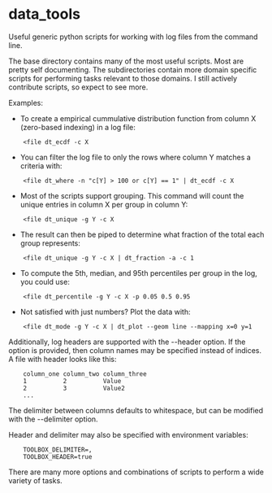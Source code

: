 data_tools
=============
Useful generic python scripts for working with log files from the command line.

The base directory contains many of the most useful scripts. Most are pretty self documenting. The subdirectories contain more domain specific scripts for performing tasks relevant to those domains. I still actively contribute scripts, so expect to see more.

Examples:
* To create a empirical cummulative distribution function from column X (zero-based indexing) in a log file:
```
	<file dt_ecdf -c X
```
* You can filter the log file to only the rows where column Y matches a criteria with:
```
	<file dt_where -n "c[Y] > 100 or c[Y] == 1" | dt_ecdf -c X
```
* Most of the scripts support grouping. This command will count the unique entries in column X per group in column Y:
```
	<file dt_unique -g Y -c X
```
* The result can then be piped to determine what fraction of the total each group represents:
```
	<file dt_unique -g Y -c X | dt_fraction -a -c 1
```
* To compute the 5th, median, and 95th percentiles per group in the log, you could use:
```
	<file dt_percentile -g Y -c X -p 0.05 0.5 0.95
```
* Not satisfied with just numbers? Plot the data with:
```
	<file dt_mode -g Y -c X | dt_plot --geom line --mapping x=0 y=1
```

Additionally, log headers are supported with the --header option. If the option is provided, then column names may be specified instead of indices.
A file with header looks like this:
```
	column_one column_two column_three
	1          2          Value
	2          3          Value2
	...
```
The delimiter between columns defaults to whitespace, but can be modified with the --delimiter option. 

Header and delimiter may also be specified with environment variables:
```
	TOOLBOX_DELIMITER=,
	TOOLBOX_HEADER=true
```

There are many more options and combinations of scripts to perform a wide variety of tasks.

